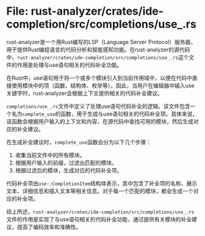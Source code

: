 # File: rust-analyzer/crates/ide-completion/src/completions/use_.rs

rust-analyzer是一个用Rust编写的LSP（Language Server Protocol）服务器，用于提供Rust编程语言的代码分析和智能感知功能。在rust-analyzer的源代码中，`rust-analyzer/crates/ide-completion/src/completions/use_.rs`这个文件的作用是处理与use语句相关的代码补全功能。

在Rust中，use语句用于将一个或多个模块引入到当前作用域中，以便在代码中直接使用模块中的项（函数、结构体、枚举等）。因此，当用户在编辑器中输入use关键字时，rust-analyzer会根据上下文提供相关的代码补全建议。

`completions/use_.rs`文件中定义了处理use语句代码补全的逻辑。该文件包含一个名为`complete_use`的函数，用于生成与use语句相关的代码补全项。具体来说，该函数会根据用户输入的上下文和内容，在源代码中查找可用的模块，然后生成对应的补全建议。

在生成补全建议时，`complete_use`函数会分为以下几个步骤：
1. 收集当前文件中的所有模块。
2. 根据用户输入的前缀，过滤出匹配的模块。
3. 根据过滤后的模块，生成对应的代码补全项。

代码补全项由`use::CompletionItem`结构体表示，其中包含了补全项的名称、展示文本、详细信息和插入文本等相关信息。对于每一个匹配的模块，都会生成一个对应的补全项。

综上所述，`rust-analyzer/crates/ide-completion/src/completions/use_.rs`文件的作用是实现了与use语句相关的代码补全功能，通过提供有关模块的补全建议，提高了编码效率和准确性。

